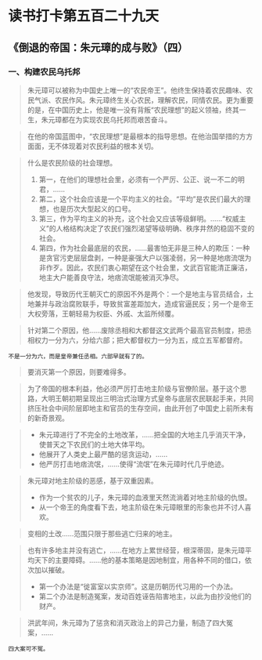 # 读书打卡第五百二十九天
## 《倒退的帝国：朱元璋的成与败》（四）
### 一、构建农民乌托邦

> 朱元璋可以被称为中国史上唯一的“农民帝王”。他终生保持着农民趣味、农民气派、农民作风。朱元璋终生关心农民，理解农民，同情农民。更为重要的是，在中国历史上，他是唯一没有背叛“农民理想”的起义领袖，终其一生，朱元璋都在为实现农民乌托邦而艰苦奋斗。

> 在他的帝国蓝图中，“农民理想”是最根本的指导思想。在他治国举措的方方面面，无不体现着对农民利益的根本关切。

> 什么是农民阶级的社会理想。
> 1. 第一，在他们的理想社会里，必须有一个严厉、公正、说一不二的明君，……
> 2. 第二，这个社会应该是一个平均主义的社会。“平均”是农民们最大的理想，也是历次大型起义的口号。
> 3. 第三，作为平均主义的补充，这个社会又应该等级鲜明。……“权威主义”的人格结构决定了农民们强烈渴望等级明确、秩序井然的稳固不变的社会。
> 4. 第四，作为社会最底层的农民，……最害怕无非是三种人的欺压：一种是贪官污吏层层盘剥，一种是豪强大户以强凌弱，另一种是地痞流氓为非作歹。因此，农民们衷心期望在这个社会里，文武百官能清正廉洁，地主大户能善良守法，地痞流氓能被消灭净尽。

> 他发现，导致历代王朝灭亡的原因不外是两个：一个是地主与官员结合，土地兼并与政治腐败联手，导致贫富差距加大，造成官逼民反；另一个是帝王大权旁落，王朝轻易为权臣、外戚、太监所倾覆。

> 针对第二个原因，他……废除丞相和大都督这文武两个最高官员制度，把丞相权力一分为六，分给六部；把大都督权力一分为五，成立五军都督府。
```
不是一分为六，而是皇帝兼任丞相。六部早就有了的。
```
> 要消灭第一个原因，则要难得多。

> 为了帝国的根本利益，他必须严厉打击地主阶级与官僚阶层。基于这个思路，大明王朝初期呈现出三明治式治理方式皇帝与底层农民联起手来，共同挤压社会中间阶层即地主和官员的生存空间，由此开创了中国史上前所未有的新奇景观。

> * 朱元璋进行了不完全的土地改革，……把全国的大地主几乎消灭干净，使普天之下农民们的土地大体平均。
> * 他展开了人类史上最严酷的惩贪运动，……
> * 他严厉打击地痞流氓，……使得“流氓”在朱元璋时代几乎绝迹。

> 朱元璋对地主阶级的恶感，基于双重因素。
> * 作为一个贫农的儿子，朱元璋的血液里天然流淌着对地主阶级的仇恨。
> * 从一个帝王的角度看下去，地主阶级在朱元璋眼里的形象也并不讨人喜欢。

> 变相的土改……范围只限于那些逃亡归来的地主。

> 也有许多地主并没有逃亡，……在地方上累世经营，根深蒂固，是朱元璋平均天下的主要障碍。……他的基本策略是因地制宜，用各种不同的借口，依次加以摧破。
> * 第一个办法是“徙富室以实京师”。这是历朝历代习用的一个办法。
> * 第二个办法是制造冤案，发动百姓诬告陷害地主，以此为由抄没他们的财产。

> 洪武年间，朱元璋为了惩贪和消灭政治上的异己力量，制造了四大冤案，……
```
四大案可不冤。
```
> 